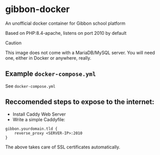# gibbon-docker
An unofficial docker container for Gibbon school platform

Based on PHP:8.4-apache, listens on port 2010 by default

> [!CAUTION]
> This image does not come with a MariaDB/MySQL server. You will need one, either in Docker or anywhere, really.

## Example `docker-compose.yml`
See `docker-compose.yml`

## Reccomended steps to expose to the internet: 
* Install Caddy Web Server
* Write a simple Caddyfile: 
```
gibbon.yourdomain.tld {
    reverse_proxy <SERVER-IP>:2010
}
```

The above takes care of SSL certificates automatically. 
